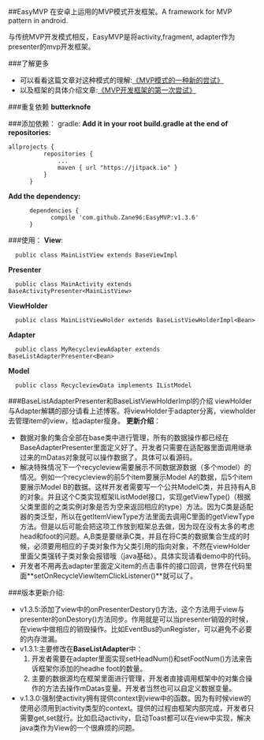 ##EasyMVP
在安卓上运用的MVP模式开发框架。A framework for MVP pattern in android.

与传统MVP开发模式相反，EasyMVP是将activity,fragment, adapter作为presenter的mvp开发框架。

###了解更多
+ 可以看看这篇文章对这种模式的理解:[《MVP模式的一种新的尝试》](https://github.com/bboyfeiyu/android-tech-frontier/tree/master/androidweekly/%E4%B8%80%E7%A7%8D%E5%9C%A8android%E4%B8%AD%E5%AE%9E%E7%8E%B0MVP%E6%A8%A1%E5%BC%8F%E7%9A%84%E6%96%B0%E6%80%9D%E8%B7%AF)
+ 以及框架的具体介绍文章:[《MVP开发框架的第一次尝试》](http://zane96.github.io/2016/01/28/MVP%E5%BC%80%E5%8F%91%E6%A1%86%E6%9E%B6%E7%9A%84%E4%B8%80%E6%AC%A1%E5%B0%9D%E8%AF%95%E2%80%94%E2%80%94EasyMVP/)

###重复依赖
**butterknofe** 
	
###添加依赖：
gradle:
**Add it in your root build.gradle at the end of repositories:**
```
allprojects {
		  repositories {
			  ...
			  maven { url "https://jitpack.io" }
		  }
	  }
```
**Add the dependency:**
```
	  dependencies {
	        compile 'com.github.Zane96:EasyMVP:v1.3.6'
	  }
```

###使用：
**View**:
```
  public class MainListView extends BaseViewImpl
```
**Presenter**
```
  public class MainActivity extends BaseActivityPresenter<MainListView>
```
**ViewHolder**
```
  public class MainListViewHolder extends BaseListViewHolderImpl<Bean>
```
**Adapter**
```
  public class MyRecycleviewAdapter extends BaseListAdapterPresenter<Bean>
```
**Model**
```
  public class RecycleviewData implements IListModel
```

###BaseListAdapterPresenter和BaseListViewHolderImpl的介绍
viewHolder与Adapter解耦的部分请看上述博客。将viewHolder于adapter分离，viewholder去管理item的view，给adapter瘦身。
**更新介绍**：
+ 数据对象的集合全部在base类中进行管理，所有的数据操作都已经在BaseAdapterPresenter里面定义好了。开发者只需要在适配器里面调用继承过来的mDatas对象就可以操作数据了。具体可以看源码。
+ 解决特殊情况下一个recycleview需要展示不同数据源数据（多个model）的情况。例如一个recycleview的前5个item要展示Model A的数据，后5个item要展示Model B的数据。这样开发者需要写一个公共ModelC类，并且持有A,B的对象。并且这个C类实现框架IListModel接口，实现getViewType()（根据父类里面的之类实例对象是否为空来返回相应的type）方法。因为C类是适配器的类泛型，所以在getItemViewType方法里面去调用C里面的getViewType方法。但是以后可能会把这项工作放到框架总去做，因为现在没有太多的考虑head和foot的问题。A,B类是要继承C类，并且在将C类的数据集合生成的时候，必须要用相应的子类对象作为父类引用的指向对象，不然在viewHolder里面父类强转子类对象会报错哦（java基础）。具体实现请看demo中的代码。
+ 开发者不用再去adapter里面定义item的点击事件的接口回调，世界在代码里面**setOnRecycleViewItemClickListener()**就可以了。

###版本更新介绍:
+ v1.3.5:添加了view中的onPresenterDestory()方法，这个方法用于view与presenter的onDestory()方法同步。作用就是可以当presenter销毁的时候，在view中做相应的销毁操作。比如EventBus的unRegister，可以避免不必要的内存泄漏。
+ v1.3.1:主要修改在**BaseListAdapter**中：
	1. 开发者需要在adapter里面实现setHeadNum()和setFootNum()方法来告诉框架你添加的headhe foot的数量。
	2. 主要的数据源均在框架里面进行管理，开发者直接调用框架中的对集合操作的方法去操作mDatas变量。开发者当然也可以自定义数据变量。
+ v.1.3.0:强制使activity拥有提供context到view中的函数。因为有时候view的使用必须用到activity类型的context。提供的过程由框架内部完成，开发者只需要get,set就行。比如启动activity，启动Toast都可以在view中实现，解决java类作为View的一个很麻烦的问题。
	
